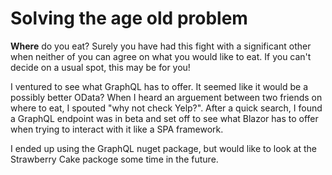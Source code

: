 # Solving the age old problem
**Where** do you eat? Surely you have had this fight with a significant other when neither of you can agree on what you would like to eat. If you can't decide on a usual spot, this may be for you!

I ventured to see what GraphQL has to offer. It seemed like it would be a possibly better OData? When I heard an arguement between two friends on where to eat, I spouted "why not check Yelp?". After a quick search, I found a GraphQL endpoint was in beta and set off to see what Blazor has to offer when trying to interact with it like a SPA framework. 

I ended up using the GraphQL nuget package, but would like to look at the Strawberry Cake packoge some time in the future. 
